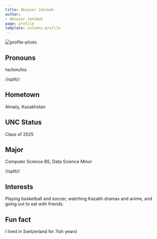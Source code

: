 ```yaml
---
title: Aknazar Janibek
author:
- Aknazar Janibek
page: profile
template: columns-profile
---
```


![profile-photo](../../../static/profile-photos/aknazarj.jpg)

## Pronouns
he/him/his

//split//

## Hometown
Almaty, Kazakhstan

## UNC Status
Class of 2025

## Major
Computer Science BS, Data Science Minor

//split//

## Interests
Playing basketball and soccer, watching Kazakh dramas and anime, and going out to eat with friends.

## Fun fact
I lived in Switzerland for 7ish years!